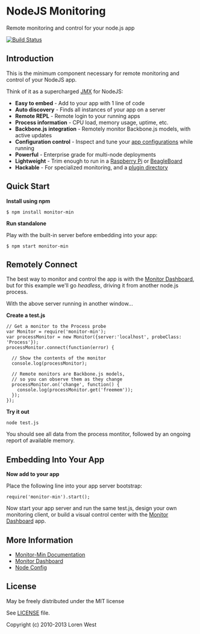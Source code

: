 NodeJS Monitoring
=================

Remote monitoring and control for your node.js app

[![Build Status](https://secure.travis-ci.org/lorenwest/monitor-min.png?branch=master)](https://travis-ci.org/lorenwest/monitor-min)

Introduction
------------

This is the minimum component necessary for remote monitoring and control of your NodeJS app.

Think of it as a supercharged [JMX](http://www.google.com/search?q=jmx&btnI) for NodeJS:

* **Easy to embed** - Add to your app with 1 line of code
* **Auto discovery** - Finds all instances of your app on a server
* **Remote REPL** - Remote login to your running apps
* **Process information** - CPU load, memory usage, uptime, etc.
* **Backbone.js integration** - Remotely monitor Backbone.js models, with active updates
* **Configuration control** - Inspect and tune your [app configurations](https://github.com/lorenwest/node-config) while running
* **Powerful** - Enterprise grade for multi-node deployments
* **Lightweight** - Trim enough to run in a [Raspberry Pi](http://www.raspberrypi.org/faqs) or [BeagleBoard](http://beagleboard.org)
* **Hackable** - For specialized monitoring, and a [plugin directory](https://github.com/lorenwest/monitor-min/wiki)

Quick Start
-----------

**Install using npm**

    $ npm install monitor-min

**Run standalone**

Play with the built-in server before embedding into your app:

    $ npm start monitor-min

Remotely Connect
----------------

The best way to monitor and control the app is with the
[Monitor Dashboard](https://github.com/lorenwest/node-monitor), but for this
example we'll go <i>headless</i>, driving it from another node.js process.

With the above server running in another window...

**Create a test.js**

    // Get a monitor to the Process probe
    var Monitor = require('monitor-min');
    var processMonitor = new Monitor({server:'localhost', probeClass: 'Process'});
    processMonitor.connect(function(error) {

      // Show the contents of the monitor
      console.log(processMonitor);

      // Remote monitors are Backbone.js models,
      // so you can observe them as they change
      processMonitor.on('change', function() {
        console.log(processMonitor.get('freemem'));
      });
    });

**Try it out**

    node test.js

You should see all data from the process montitor, followed by an ongoing report
of available memory.


Embedding Into Your App
-----------------------

**Now add to your app**

Place the following line into your app server bootstrap:

    require('monitor-min').start();

Now start your app server and run the same test.js, design your own
monitoring client, or build a visual control center with the
[Monitor Dashboard](http://lorenwest.github.com/node-monitor) app.

More Information
----------------

* [Monitor-Min Documentation](http://lorenwest.github.com/monitor-min)
* [Monitor Dashboard](https://github.com/lorenwest/node-monitor)
* [Node Config](https://github.com/lorenwest/node-config)

License
-------

May be freely distributed under the MIT license

See [LICENSE](https://github.com/lorenwest/monitor-min/blob/master/LICENSE) file.

Copyright (c) 2010-2013 Loren West
